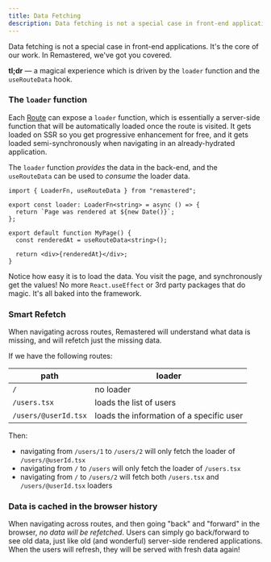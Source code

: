 ```yaml
---
title: Data Fetching
description: Data fetching is not a special case in front-end applications. It's the core of our work. In Remastered, we've got you covered.
---
```


Data fetching is not a special case in front-end applications. It's the core of our work. In Remastered, we've got you covered.

**tl;dr** — a magical experience which is driven by the `loader` function and the `useRouteData` hook.

### The `loader` function

Each [Route](./0_routing.md) can expose a `loader` function, which is essentially a server-side function that will be automatically loaded once the route is visited. It gets loaded on SSR so you get progressive enhancement for free, and it gets loaded semi-synchronously when navigating in an already-hydrated application.

The `loader` function _provides_ the data in the back-end, and the `useRouteData` can be used to _consume_ the loader data.

```tsx
import { LoaderFn, useRouteData } from "remastered";

export const loader: LoaderFn<string> = async () => {
  return `Page was rendered at ${new Date()}`;
};

export default function MyPage() {
  const renderedAt = useRouteData<string>();

  return <div>{renderedAt}</div>;
}
```

Notice how easy it is to load the data. You visit the page, and synchronously get the values! No more `React.useEffect` or 3rd party packages that do magic. It's all baked into the framework.

### Smart Refetch

When navigating across routes, Remastered will understand what data is missing, and will refetch just the missing data.

If we have the following routes:

| path                 | loader                                   |
| -------------------- | ---------------------------------------- |
| `/`                  | no loader                                |
| `/users.tsx`         | loads the list of users                  |
| `/users/@userId.tsx` | loads the information of a specific user |

Then:

- navigating from `/users/1` to `/users/2` will only fetch the loader of `/users/@userId.tsx`
- navigating from `/` to `/users` will only fetch the loader of `/users.tsx`
- navigating from `/` to `/users/2` will fetch both `/users.tsx` and `/users/@userId.tsx` loaders

### Data is cached in the browser history

When navigating across routes, and then going "back" and "forward" in the browser, _no data will be refetched_. Users can simply go back/forward to see old data, just like old (and wonderful) server-side rendered applications. When the users will refresh, they will be served with fresh data again!
